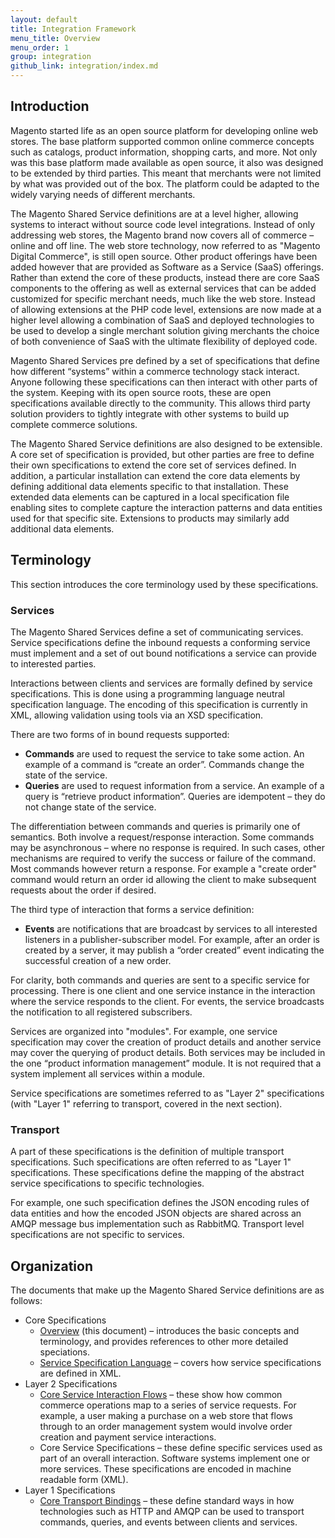```yaml
---
layout: default
title: Integration Framework
menu_title: Overview
menu_order: 1
group: integration
github_link: integration/index.md
---
```


## Introduction

Magento started life as an open source platform for developing online web stores. The base platform supported common online commerce concepts such as catalogs, product information, shopping carts, and more. Not only was this base platform made available as open source, it also was designed to be extended by third parties. This meant that merchants were not limited by what was provided out of the box. The platform could be adapted to the widely varying needs of different merchants.

The Magento Shared Service definitions are at a level higher, allowing systems to interact without source code level integrations. Instead of only addressing web stores, the Magento brand now covers all of commerce – online and off line. The web store technology, now referred to as "Magento Digital Commerce", is still open source. Other product offerings have been added however that are provided as Software as a Service (SaaS) offerings. Rather than extend the core of these products, instead there are core SaaS components to the offering as well as external services that can be added customized for specific merchant needs, much like the web store. Instead of allowing extensions at the PHP code level, extensions are now made at a higher level allowing a combination of SaaS and deployed technologies to be used to develop a single merchant solution giving merchants the choice of both convenience of SaaS with the ultimate flexibility of deployed code.

Magento Shared Services pre defined by a set of specifications that define how different “systems” within a commerce technology stack interact. Anyone following these specifications can then interact with other parts of the system. Keeping with its open source roots, these are open specifications available directly to the community. This allows third party solution providers to tightly integrate with other systems to build up complete commerce solutions.

The Magento Shared Service definitions are also designed to be extensible. A core set of specification is provided, but other parties are free to define their own specifications to extend the core set of services defined. In addition, a particular installation can extend the core data elements by defining additional data elements specific to that installation. These extended data elements can be captured in a local specification file enabling sites to complete capture the interaction patterns and data entities used for that specific site. Extensions to products may similarly add additional data elements.

## Terminology

This section introduces the core terminology used by these specifications.

### Services

The Magento Shared Services define a set of communicating services. Service specifications define the inbound requests a conforming service must implement and a set of out bound notifications a service can provide to interested parties.

Interactions between clients and services are formally defined by service specifications. This is done using a programming language neutral specification language. The encoding of this specification is currently in XML, allowing validation using tools via an XSD specification.

There are two forms of in bound requests supported:

- **Commands** are used to request the service to take some action. An example of a command is “create an order”. Commands change the state of the service.
- **Queries** are used to request information from a service. An example of a query is “retrieve product information”. Queries are idempotent – they do not change state of the service.

The differentiation between commands and queries is primarily one of semantics. Both involve a request/response interaction. Some commands may be asynchronous – where no response is required. In such cases, other mechanisms are required to verify the success or failure of the command. Most commands however return a response. For example a "create order" command would return an order id allowing the client to make subsequent requests about the order if desired.

The third type of interaction that forms a service definition:

- **Events** are notifications that are broadcast by services to all interested listeners in a publisher-subscriber model. For example, after an order is created by a server, it may publish a “order created” event indicating the successful creation of a new order.

For clarity, both commands and queries are sent to a specific service for processing. There is one client and one service instance in the interaction where the service responds to the client. For events, the service broadcasts the notification to all registered subscribers.

Services are organized into "modules". For example, one service specification may cover the creation of product details and another service may cover the querying of product details. Both services may be included in the one “product information management” module. It is not required that a system implement all services within a module.

Service specifications are sometimes referred to as "Layer 2" specifications (with "Layer 1" referring to transport, covered in the next section).

### Transport

A part of these specifications is the definition of multiple transport specifications. Such specifications are often referred to as "Layer 1" specifications. These specifications define the mapping of the abstract service specifications to specific technologies.

For example, one such specification defines the JSON encoding rules of data entities and how the encoded JSON objects are shared across an AMQP message bus implementation such as RabbitMQ. Transport level specifications are not specific to services.

## Organization

The documents that make up the Magento Shared Service definitions are as follows:

- Core Specifications
  - [Overview]() (this document) – introduces the basic concepts and terminology, and provides references to other more detailed speciations.
  - [Service Specification Language](service-specification-language.html) – covers how service specifications are defined in XML.
- Layer 2 Specifications
  - [Core Service Interaction Flows](core-service-interaction-flows.html) – these show how common commerce operations map to a series of service requests. For example, a user making a purchase on a web store that flows through to an order management system would involve order creation and payment service interactions.
  - Core Service Specifications – these define specific services used as part of an overall interaction. Software systems implement one or more services. These specifications are encoded in machine readable form (XML).
- Layer 1 Specifications
  - [Core Transport Bindings](core-transport-bindings.html) – these define standard ways in how technologies such as HTTP and AMQP can be used to transport commands, queries, and events between clients and services.
